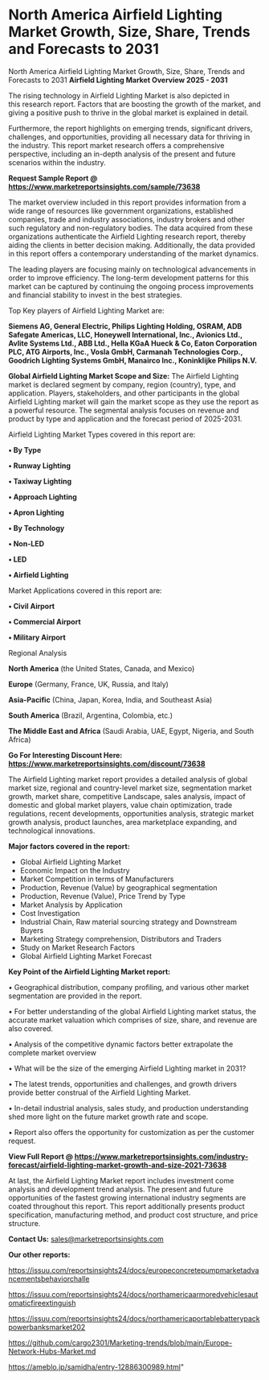 # North America Airfield Lighting Market Growth, Size, Share, Trends and Forecasts to 2031
 North America Airfield Lighting Market Growth, Size, Share, Trends and Forecasts to 2031
<Strong> Airfield Lighting Market Overview 2025 - 2031</strong>

The rising technology in Airfield Lighting Market is also depicted in this research report. Factors that are boosting the growth of the market, and giving a positive push to thrive in the global market is explained in detail.

Furthermore, the report highlights on emerging trends, significant drivers, challenges, and opportunities, providing all necessary data for thriving in the industry. This report market research offers a comprehensive perspective, including an in-depth analysis of the present and future scenarios within the industry.

<strong>Request Sample Report @ <a href=https://www.marketreportsinsights.com/sample/73638>https://www.marketreportsinsights.com/sample/73638</a></strong>

The market overview included in this report provides information from a wide range of resources like government organizations, established companies, trade and industry associations, industry brokers and other such regulatory and non-regulatory bodies. The data acquired from these organizations authenticate the Airfield Lighting research report, thereby aiding the clients in better decision making. Additionally, the data provided in this report offers a contemporary understanding of the market dynamics.

The leading players are focusing mainly on technological advancements in order to improve efficiency. The long-term development patterns for this market can be captured by continuing the ongoing process improvements and financial stability to invest in the best strategies.

Top Key players of Airfield Lighting Market are:

<strong>Siemens AG, General Electric, Philips Lighting Holding, OSRAM, ADB Safegate Americas, LLC, Honeywell International, Inc., Avionics Ltd., Avlite Systems Ltd., ABB Ltd., Hella KGaA Hueck & Co, Eaton Corporation PLC, ATG Airports, Inc., Vosla GmbH, Carmanah Technologies Corp., Goodrich Lighting Systems GmbH, Manairco Inc., Koninklijke Philips N.V.</strong>

<strong><b>Global Airfield Lighting Market Scope and Size:</b></strong>
The Airfield Lighting market is declared segment by company, region (country), type, and application. Players, stakeholders, and other participants in the global Airfield Lighting market will gain the market scope as they use the report as a powerful resource. The segmental analysis focuses on revenue and product by type and application and the forecast period of 2025-2031.

Airfield Lighting Market Types covered in this report are:

<strong>• By Type

• Runway Lighting

• Taxiway Lighting

• Approach Lighting

• Apron Lighting

• By Technology

• Non-LED

• LED

• Airfield Lighting</strong>

Market Applications covered in this report are:

<strong>• Civil Airport

• Commercial Airport

• Military Airport</strong> 

Regional Analysis

<strong>North America</strong> (the United States, Canada, and Mexico)

<strong>Europe</strong> (Germany, France, UK, Russia, and Italy)

<strong>Asia-Pacific</strong> (China, Japan, Korea, India, and Southeast Asia)

<strong>South America</strong> (Brazil, Argentina, Colombia, etc.)

<strong>The Middle East and Africa</strong> (Saudi Arabia, UAE, Egypt, Nigeria, and South Africa)

<strong>Go For Interesting Discount Here: <a href=https://www.marketreportsinsights.com/discount/73638>https://www.marketreportsinsights.com/discount/73638</a></strong>

The Airfield Lighting market report provides a detailed analysis of global market size, regional and country-level market size, segmentation market growth, market share, competitive Landscape, sales analysis, impact of domestic and global market players, value chain optimization, trade regulations, recent developments, opportunities analysis, strategic market growth analysis, product launches, area marketplace expanding, and technological innovations.

<strong><b>Major factors covered in the report:</b></strong>
<ul>
  <li>Global Airfield Lighting Market </li>
  <li>Economic Impact on the Industry</li>
  <li>Market Competition in terms of Manufacturers</li>
  <li>Production, Revenue (Value) by geographical segmentation</li>
  <li>Production, Revenue (Value), Price Trend by Type</li>
  <li>Market Analysis by Application</li>
  <li>Cost Investigation</li>
  <li>Industrial Chain, Raw material sourcing strategy and Downstream Buyers</li>
  <li>Marketing Strategy comprehension, Distributors and Traders</li>
  <li>Study on Market Research Factors</li>
  <li>Global Airfield Lighting Market Forecast</li>
</ul>

<strong><b>Key Point of the Airfield Lighting Market report:</b></strong>

• Geographical distribution, company profiling, and various other market segmentation are provided in the report.

• For better understanding of the global Airfield Lighting market status, the accurate market valuation which comprises of size, share, and revenue are also covered.

• Analysis of the competitive dynamic factors better extrapolate the complete market overview

• What will be the size of the emerging Airfield Lighting market in 2031?

• The latest trends, opportunities and challenges, and growth drivers provide better construal of the Airfield Lighting Market.

• In-detail industrial analysis, sales study, and production understanding shed more light on the future market growth rate and scope.

• Report also offers the opportunity for customization as per the customer request.

<strong><b>View Full Report @ <a href=https://www.marketreportsinsights.com/industry-forecast/airfield-lighting-market-growth-and-size-2021-73638>https://www.marketreportsinsights.com/industry-forecast/airfield-lighting-market-growth-and-size-2021-73638</a></b></strong>


At last, the Airfield Lighting Market report includes investment come analysis and development trend analysis. The present and future opportunities of the fastest growing international industry segments are coated throughout this report. This report additionally presents product specification, manufacturing method, and product cost structure, and price structure.

<strong>Contact Us:</strong>
sales@marketreportsinsights.com

<strong>Our other reports:</strong>

<a href=https://issuu.com/reportsinsights24/docs/europeconcretepumpmarketadvancementsbehaviorchalle>https://issuu.com/reportsinsights24/docs/europeconcretepumpmarketadvancementsbehaviorchalle</a>

<a href=https://issuu.com/reportsinsights24/docs/northamericaarmoredvehiclesautomaticfireextinguish>https://issuu.com/reportsinsights24/docs/northamericaarmoredvehiclesautomaticfireextinguish</a>

<a href=https://issuu.com/reportsinsights24/docs/northamericaportablebatterypackpowerbanksmarket202>https://issuu.com/reportsinsights24/docs/northamericaportablebatterypackpowerbanksmarket202</a>

<a href=https://github.com/cargo2301/Marketing-trends/blob/main/Europe-Network-Hubs-Market.md>https://github.com/cargo2301/Marketing-trends/blob/main/Europe-Network-Hubs-Market.md</a>

<a href=https://ameblo.jp/samidha/entry-12886300989.html>https://ameblo.jp/samidha/entry-12886300989.html</a>"

